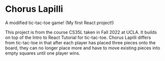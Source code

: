 # Chorus Lapilli

A modified tic-tac-toe game! (My first React project!)

This project is from the course CS35L taken in Fall 2022 at UCLA. It builds on top of the Intro to React Tutorial for tic-tac-toe. Chorus Lapilli differs from tic-tac-toe in that after each player has placed three pieces onto the board, they can no longer place more and have to move existing pieces into empty squares until one player wins.
